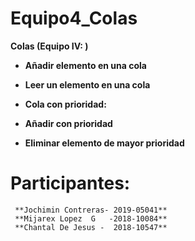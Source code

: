 # Equipo4_Colas

**Colas (Equipo IV: )**

- **Añadir elemento en una cola**
- **Leer un elemento en una cola**
 
 - **Cola con prioridad:**
 - __Añadir con prioridad__
 - **Eliminar elemento de mayor prioridad**
 
 # Participantes:
     **Jochimin Contreras- 2019-05041**
     **Mijarex Lopez  G   -2018-10084**
     **Chantal De Jesus -  2018-10547**
